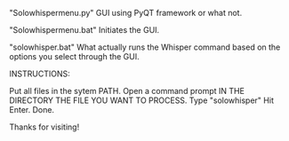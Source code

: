 "Solowhispermenu.py"
GUI using PyQT framework or what not.

"Solowhispermenu.bat"
Initiates the GUI.

"solowhisper.bat"
What actually runs the Whisper command based on the options you select through the GUI.

INSTRUCTIONS:

Put all files in the sytem PATH.  Open a command prompt IN THE DIRECTORY THE FILE YOU WANT TO PROCESS.  Type "solowhisper"  Hit Enter.  Done.

Thanks for visiting!
